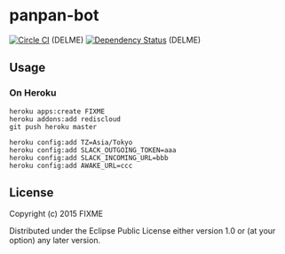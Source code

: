 # panpan-bot
[![Circle CI](https://circleci.com/gh/liquidz/panpan-bot/tree/master.svg?style=svg)](https://circleci.com/gh/liquidz/panpan-bot/tree/master) (DELME)
[![Dependency Status](https://www.versioneye.com/user/projects/54e408a2d1ec5734f400023d/badge.svg?style=flat)](https://www.versioneye.com/user/projects/54e408a2d1ec5734f400023d) (DELME)

## Usage

### On Heroku
```
heroku apps:create FIXME
heroku addons:add rediscloud
git push heroku master
```

```
heroku config:add TZ=Asia/Tokyo
heroku config:add SLACK_OUTGOING_TOKEN=aaa
heroku config:add SLACK_INCOMING_URL=bbb
heroku config:add AWAKE_URL=ccc
```

## License

Copyright (c) 2015 FIXME

Distributed under the Eclipse Public License either version 1.0 or (at
your option) any later version.
